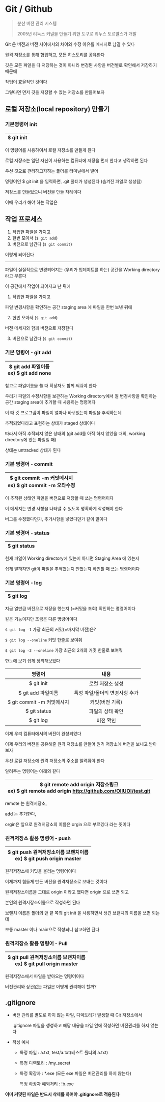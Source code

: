 # Git / Github

> 분산 버전 관리 시스템
>
> 2005년 리눅스 커널을 만들기 위한 도구로 리누스 토르발스가 개발



Git 은 버전과 버전 사이에서의 차이와 수정 이유를 메시지로 남길 수 있다

원격 저장소를 통해 협업하고, 모든 히스토리를 공유한다

깃은 모든 파일을 다 저장하는 것이 아니라 변경된 사항을 버전별로 확인해서 저장하기 때문에

작업이 효율적인 것이다





그렇다면 먼저 깃을 저장할 수 있는 저장소를 만들어보자



## 로컬 저장소(local repository) 만들기

### 기본명령어 init

| $ git init |
| :--------: |

이 명령어를 사용하여서 로컬 저장소를 만들게 된다

로컬 저장소는 일단 자신이 사용하는 컴퓨터에 저장을 먼저 한다고 생각하면 된다



우선 깃으로 관리하고자하는 폴더를 터미널에서 열어

명령어인 $ git init 을 입력하면, .git 폴더가 생성된다 (숨겨진 파일로 생성됨)





저장소를 만들었으니 버전을 만들 차례이다

이때 우리가 해야 하는 작업은



## 작업 프로세스



1. 작업한 파일을 가지고
2. 한번 모아서 (``$ git add``)
3. 버전으로 남긴다 (``$ git commit``)



이렇게 되어진다



---



파일이 실질적으로 변경되어지는 (우리가 업데이트를 하는) 공간을 Working directory 라고 부른다 

이 공간에서 작업이 되어지고 난 뒤에

1. 작업한 파일을 가지고



파일 변경사항을 확인하는 공간 staging area 에 파일을 한번 보낸 뒤에

2. 한번 모아서 (``$ git add``)



버전 메세지와 함께  버전으로 저장한다

3. 버전으로 남긴다 (``$ git commit``)



### 기본 명령어 - git add

| $ git add 파일이름<br />ex) $ git add none |
| :----------------------------------------: |

참고로 파일이름을 쓸 때 확장자도 함께 써줘야 한다



우리가 파일의 수정사항을 보관하는 Working directory에서 일 변경사항을 확인하는 공간 staging area에 추가할 때 사용하는 명령어다

 

이 때 깃 프로그램이 파일이 얼마나 바뀌었는지 파일을 추적하는데

추적되었다라고 표현하는 상태가 staged 상태이다



따라서 아직 추적되지 않은 상태의 (git add를 아직 하지 않았을 때의,  working directory에 있는 파일일 때)

상태는 untracked 상태가 된다





### 기본 명령어 - commit

| $ git commit -m 커밋메시지<br />ex) $ git commit -m 오타수정 |
| :----------------------------------------------------------: |

이 추적된 상태인 파일을 버전으로 저장할 때 쓰는 명령어이다

이 메세지는 변경 사항을 나타낼 수 있도록 명확하게 작성해야 한다

버그를 수정했다던가, 추가사항을 넣었다던가 같이 말이다





### 기본 명령어 - status

| $ git status |
| :----------: |

현재 파일이 Working directory에 있는지 아니면 Staging Area 에 있는지

쉽게 말하자면 git이 파일을 추적했는지 안했는지 확인할 때 쓰는 명령어이다





### 기본 명령어 - log

| $ git log |
| :-------: |

지금 얼만큼 버전으로 저장을 했는지 (=커밋을 조회) 확인하는 명령어이다

같은 기능이지만 조금은 다른 명령어이다



``$ git log -1``		 가장 최근의 커밋(=마지막 버전)은?

``$ git log --oneline``		커밋 한줄로 보여줘

``$ git log -2 --oneline``			가장 최근의 2개의 커밋 한줄로 보여줘





한눈에 보기 쉽게 정리해보았다

|           명령어           |              내용              |
| :------------------------: | :----------------------------: |
|         $ git init         |        로컬 저장소 생성        |
|     $ git add 파일이름     | 특정 파일/폴더의 변경사항 추가 |
| $ git commit -m 커밋메시지 |        커밋(버전 기록)         |
|        $ git status        |        파일의 상태 확인        |
|         $ git log          |           버전 확인            |





이제 우리 컴퓨터에서의 버전이 완성되었다

이제 우리의 버전을 공유해줄 원격 저장소를 만들어 원격 저장소에 버전을 보내고 받아보자



우선 로컬 저장소에 원격 저장소의 주소를 알려줘야 한다

알려주는 명령어는 아래와 같다

| $ git remote add origin 저장소링크<br />ex) $ git remote add origin http://github.com/OIIUOI/test.git |
| :----------------------------------------------------------: |

remote 는 원격저장소, 

add 는 추가한다,

orgin은 앞으로 원격저장소의 이름은 orgin 으로 부르겠다 라는 뜻이다



### 원격저장소 활용 명령어 - push

| $ git push 원격저장소이름 브랜치이름<br />ex) $ git push origin master |
| :----------------------------------------------------------: |

원격저장소에 커밋을 올리는 명령어이다

이제까지 힘들게 만든 버전을 원격저장소로 보내는 것이다

원격저장소이름을 그대로 origin 이라고 했다면 origin 으로 쓰면 되고

본인의 원격저장소이름으로 작성하면 된다

브랜치 이름은 폴더의 맨 끝 쪽의 git init 을 사용하면서 생긴 브랜치의 이름을 쓰면 되는데

보통 master 이나 main으로 작성되니 참고하면 된다





### 원격저장소 활용 명령어 - Pull

| $ git pull 원격저장소이름 브랜치이름<br />ex) $ git pull origin master |
| :----------------------------------------------------------: |

원격저장소에서 파일을 받아오는 명령어이다



버전관리와 상관없는 파일은 어떻게 관리해야 할까?



## .gitignore

- 버전 관리를 별도로 하지 않는 파일, 디렉토리가 발생할 때 Git 저장소에서 

  .gitignore 파일을 생성하고 해당 내용을 파일 안에 작성하면 버전관리를 하지 않는다

- 작성 예시

  - 특정 파일 : a.txt,   test/a.txt(테스트 폴더의 a.txt)

  - 특정 디렉토리 : /my_secret

  - 특정 확장자 : *.exe (모든 exe 파일은 버전관리를 하지 않는다)

    특정 확장자 예외처리 : !b.exe



**이미 커밋된 파일은 반드시 삭제를 하여야 .gitignore로 적용된다**